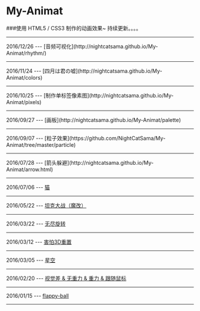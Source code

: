# My-Animat
###使用 HTML5 / CSS3 制作的动画效果~ 持续更新。。。。
<hr>
2016/12/26 --- [音频可视化](http://nightcatsama.github.io/My-Animat/rhythm/)
<hr>
2016/11/24 --- [四月は君の嘘](http://nightcatsama.github.io/My-Animat/colors)
<hr>
2016/10/25 --- [制作单标签像素图](http://nightcatsama.github.io/My-Animat/pixels)
<hr>
2016/09/27 --- [画板](http://nightcatsama.github.io/My-Animat/palette)
<hr>
2016/09/07 --- [粒子效果](https://github.com/NightCatSama/My-Animat/tree/master/particle)
<hr>
2016/07/28 --- [箭头躲避](http://nightcatsama.github.io/My-Animat/arrow.html)
<hr>

2016/07/06 --- [猫](http://nightcatsama.github.io/My-Animat/cat.html)
<hr>

2016/05/22 --- [坦克大战（魔改）](https://github.com/NightCatSama/My-Animat/tree/master/tank)
<hr>

2016/03/22 --- [无尽旋转](http://nightcatsama.github.io/My-Animat/endless-rotate.html)
<hr>

2016/03/12 --- [害怕3D重置](http://nightcatsama.github.io/My-Animat/3d-fear.html)
<hr>

2016/03/05 --- [星空](http://nightcatsama.github.io/My-Animat/star.html)
<hr>

2016/02/20 --- 
[视觉差 & 无重力 & 重力 & 跟随鼠标](http://nightcatsama.github.io/My-Animat/)
<hr>

2016/01/15 --- [flappy-ball](http://nightcatsama.github.io/My-Animat/flappy-ball.html)
<hr>


